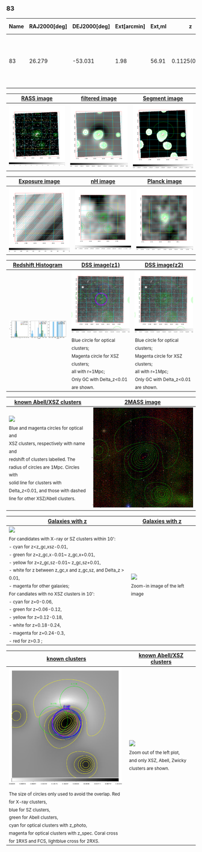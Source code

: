 <div STYLE="page-break-after: always;"></div>

### 83

|Name|RAJ2000[deg]|DEJ2000[deg] |Ext[arcmin]| Ext,ml | z | z_src| C|GC(XSZ,Delta_z<0.01)| GC(OPT,Delta_z<0.01)|GC| R_sig[arcmin] | R500[arcmin] | R500[Mpc]| CRsig[c/s] | CR500[c/s] |L500[1E44 erg/s]|F500[1E-12 erg/s/cm^2]| M500[1E14 Msun]|Tx[keV]|Cnt_sig|Beta|Rc[arcmin]|Comment|Alias|
|---|---|---|---|---|---|------|---|--------|---------|----------|---|---|---|---|---|---|---|---|---|---|---|---|---|---|
|83| 26.279| -53.031| 1.98| 56.91| 0.1125(0.007)| z1, z_xsz| B| B15, H13, MCXC, PSZ2, Tar| A, N| A, B15, H13, MCXC, N, PSZ2, Tar, W, XB| 6.850| 8.155| 1.001| 0.266(0.048)| 0.275(0.049)| 1.725(0.132)| 5.287(0.405)| 3.18(0.12)| 4.53(0.11)| 71.3| 0.939(-0.079+0.044)| 3.794(-0.447+0.371)| -| k216|

|[RASS image](../image/83/83_img.pdf)|[filtered image](../image/83/83_fil.pdf)|[Segment image](../image/83/83_seg.pdf)|
|-------------------|--------------------|-------------------|
| <img src="../image/83/83_img.png" width="300">  | <img src="../image/83/83_fil.png" width="300">   | <img src="../image/83/83_seg.png" width="300">  |

|[Exposure image](../image/83/83_mex.pdf)| [nH image](../image/83/83_nh.pdf)| [Planck image](../image/83/83_p.pdf)|
|-------------------|--------------------|-------------------|
|<img src="../image/83/83_mex.png" width="300">   | <img src="../image/83/83_nh.png" width="300">    | <img src="../image/83/83_p.png" width="300"> |

|[Redshift Histogram](../image/83/83_zg.pdf) | [DSS image(z1)](../image/83/83_dss_z1.pdf)      |  [DSS image(z2)](../image/83/83_dss_z2.pdf)    |
|-------------------|--------------------|-------------------|
|<img src="../image/83/83_zg.png" width="300"> |<img src="../image/83/83_dss_z1.png" width="300"> <sub><br>Blue circle for optical clusters; <br>Magenta circle for XSZ clusters; <br>all with r=1Mpc; <br>Only GC with Delta_z<0.01 are shown. </sub>| <img src="../image/83/83_dss_z2.png" width="300"><sub><br>Blue circle for optical clusters; <br>Magenta circle for XSZ clusters; <br>all with r=1Mpc; <br>Only GC with Delta_z<0.01 are shown. </sub> |

|[known Abell/XSZ clusters](../image/83/83_m.pdf) | [2MASS image](../image/83/83_2mass.pdf)      |
|-------------------|-------------------|
|<img src=../image/83/83_m.png width="300"> <br><sub>Blue and magenta circles for optical and <br>XSZ clusters, respectively with name and <br>redshift of clusters labelled. The <br>radius of circles are 1Mpc. Circles with <br>solid line for clusters with <br>Delta_z<0.01, and those with dashed <br>line for other XSZ/Abell clusters.        </sub>|<img src="../image/83/83_2mass.png" width="300">  |

|[Galaxies with z](../image/83/83_opt_ned.pdf) |[Galaxies with z](../image/83/83_opt_ned_zoom.pdf) |
|-------------------|-------------------|
| <img src=../image/83/83_opt_ned.png width="300"> <br><sub> For candidates with X-ray or SZ clusters within 10': <br> - cyan for z<z_gc,xsz-0.01, <br> - green for z=z_gc,x-0.01~ z_gc,x+0.01, <br> - yellow for z=z_gc,sz-0.01~ z_gc,sz+0.01, <br> - white for z between z_gc,x and z_gc,sz, and Delta_z > 0.01, <br> - magenta for other galaxies; <br>For candiates with no XSZ clusters in 10': <br> - cyan for z=0-0.06, <br> - green for z=0.06-0.12, <br> - yellow for z=0.12-0.18, <br> - white for z=0.18-0.24, <br> - magenta for z=0.24-0.3, <br> - red for z>0.3 ;  </sub>|<img src=../image/83/83_opt_ned_zoom.png width="300">  <br><sub> Zoom-in image of the left image</sub>|

|[known clusters](../image/83/83_gc.pdf) |[known Abell/XSZ clusters](../image/83/83_gc_large.pdf) |
|-------------------|-------------------|
| <img src=../image/83/83_gc.png width="300"> <br><sub> The size of circles only used to avoid the overlap. Red for X-ray clusters, <br> blue for SZ clusters, <br> green for Abell clusters, <br> cyan for optical clusters with z_photo, <br> magenta for optical clusters with z_spec. Coral cross for 1RXS and FCS, lightblue cross for 2RXS. </sub>|<img src=../image/83/83_gc_large.png width="300"> <br><sub> Zoom out of the left plot, <br> and only XSZ, Abell, Zwicky clusters are shown. </sub> |



